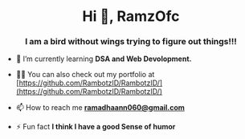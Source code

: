 
<h1 align="center">Hi 👋, RamzOfc</h1>
<h3 align="center">I am a bird without wings trying to figure out things!!!</h3>

- 🌱 I’m currently learning **DSA and Web Devolopment.**

- 👨‍💻 You can also check out my portfolio at [https://github.com/RambotzID/RambotzID/](https://github.com/RambotzID/RambotzID/)

- 📫 How to reach me **ramadhaann060@gmail.com**

- ⚡ Fun fact **I think I have a good Sense of humor**

